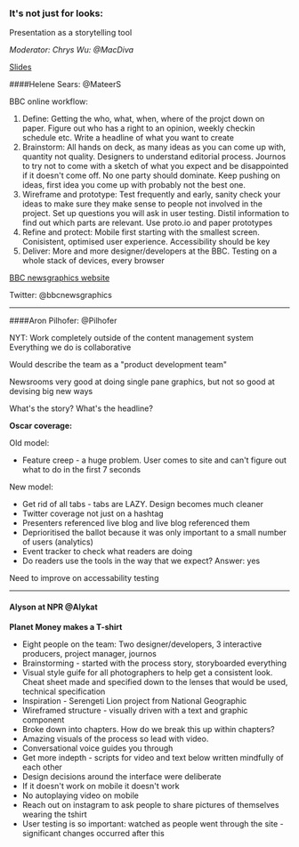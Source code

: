 
### It's not just for looks:
Presentation as a storytelling tool

*Moderator: Chrys Wu: @MacDiva*

[Slides](http://j.mp/nicar14)

####Helene Sears: @MateerS

BBC online workflow: 

1. Define: Getting the who, what, when, where of the projct down on paper. Figure out who has a right to an opinion, weekly checkin schedule etc. Write a headline of what you want to create
2. Brainstorm: All hands on deck, as many ideas as you can come up with, quantity not quality. Designers to understand editorial process. Journos to try not to come with a sketch of what you expect and be disappointed if it doesn't come off. No one party should dominate. Keep pushing on ideas, first idea you come up with probably not the best one. 
3. Wireframe and prototype: Test frequently and early, sanity check your ideas to make sure they make sense to people not involved in the project. Set up questions you will ask in user testing. Distil information to find out which parts are relevant. Use proto.io and paper prototypes
4. Refine and protect: Mobile first starting with the smallest screen. Conisistent, optimised user experience. Accessibility should be key
5. Deliver: More and more designer/developers at the BBC. Testing on a whole stack of devices, every browser

[BBC newsgraphics website](http://bbc.co.uk/newsgraphics)

Twitter: @bbcnewsgraphics


---

####Aron Pilhofer: @Pilhofer

NYT: Work completely outside of the content management system Everything we do is collaborative 

Would describe the team as a "product development team"

Newsrooms very good at doing single pane graphics, but not so good at devising big new ways

What's the story? What's the headline?

**Oscar coverage:**

Old model:

* Feature creep - a huge problem. User comes to site and can't figure out what to do in the first 7 seconds

New model: 

* Get rid of all tabs - tabs are LAZY. Design becomes much cleaner 
* Twitter coverage not just on a hashtag
* Presenters referenced live blog and live blog referenced them
* Deprioritised the ballot because it was only important to a small number of users (analytics)
* Event tracker to check what readers are doing
* Do readers use the tools in the way that we expect? Answer: yes

Need to improve on accessability testing

---

#### Alyson at NPR @Alykat

**Planet Money makes a T-shirt**

* Eight people on the team: Two designer/developers, 3 interactive producers, project manager, journos
* Brainstorming - started with the process story, storyboarded everything
* Visual style guife for all photographers to help get a consistent look. Cheat sheet made and specified down to the lenses that would be used, technical specification
* Inspiration - Serengeti Lion project from National Geographic
* Wireframed structure - visually driven with a text and graphic component
* Broke down into chapters. How do we break this up within chapters? 
* Amazing visuals of the process so lead with video.
* Conversational voice guides you through
* Get more indepth - scripts for video and text below written mindfully of each other
* Design decisions around the interface were deliberate
* If it doesn't work on mobile it doesn't work
* No autoplaying video on mobile
* Reach out on instagram to ask people to share pictures of themselves wearing the tshirt
* User testing is so important: watched as people went through the site - significant changes occurred after this






